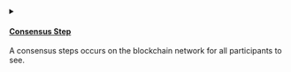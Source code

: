 <details>
<summary>
<h4>

[Consensus Step](https://docs.reach.sh/rsh/consensus/)
</h4>

A consensus steps occurs on the blockchain network for all participants to see.
</summary>
<p>

After the `init()` reach is always in a `local step`. In order to achieve 
consensus, we need to call [consensus functions](https://docs.reach.sh/rsh/step/#publish---pay---when--and--timeout) :

- [Publish](https://docs.reach.sh/rsh/step/#publish---pay---when--and--timeout) can be used to deploy information to the contract and will push the contract into a consensus state.
- [Pay](https://docs.reach.sh/rsh/step/#publish---pay---when--and--timeout), which is paying fees to the contract will also push the contract into a consensus state.

Since we now know the `nftId`, `minBid`, and `lenInBlocks`, we can publish this information onto the contract.

```javascript
Creator.publish(nftId, minBid, lenInBlocks);
```

In order to get back into a local step and allow the Creator to send the nft into the contract, we will use [`commit`](https://docs.reach.sh/rsh/consensus/#rsh_commit) which pushes the reach into a local step.

We will also specify the number of tokens to send to the contract. We will set the amount to one since it is a unique nft, then pay it to the contract.

```javascript
const amt = 1;

commit();

Creator.pay([[amt, nftId]]);

Creator.interact.auctionReady();
```
Then finally, we will `interact` with the frontend to notify the `Creator` that the auction is ready.

> This is how [`index.rsh`](AddingATConsensusStep/index.rsh) looks like.

```javascript
'reach 0.1';

export const main = Reach.App(() => {
    
    // Deployer of the contract.
    const Creator = Participant('Creator', {
        //getSale function.
        getSale: Fun([], Object({
            nftId: Token,
            minBid: UInt,
            lenInBlocks: UInt,
        })),
        //auctionReady function.
        auctionReady: Fun([], Null),

        //seeBid function.
        seeBid: Fun([Address, UInt], Null),

        //showOutcome function.
        showOutcome: Fun([Address, UInt], Null),
    });

    // Any subsequent bidder.
    const Bidder = API('Bidder', {
        //++ Add this function to the Bidder interface.
        bid: Fun([UInt], Tuple(UInt,Address, UInt)),
    });
    
    init();

    //declassify function.
    Creator.only(() => {
        const {nftId, minBid, lenInBlocks} = declassify(interact.getSale());
    });

    //++ Add publish contract.
    Creator.publish(nftId, minBid, lenInBlocks);

    //++ Add nft amount.
    const amt = 1;

    //++ Add step into local-step.
    commit();

    //++ Add send nft to contract.
    Creator.pay([[amt, nftId]]);

    //++ Add notify frontend that contract is ready.
    Creator.interact.auctionReady();
});
```

</p>
</details>